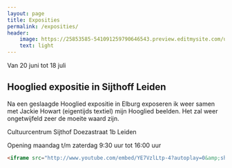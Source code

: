 ```yaml
---
layout: page
title: Exposities
permalink: /exposities/
header:
    image: https://25853585-541091259790646543.preview.editmysite.com/uploads/2/5/8/5/25853585/exposities-2_orig.jpg
    text: light
---
```


Van 20 juni tot 18 juli
## Hooglied expositie in Sijthoff Leiden

Na een geslaagde Hooglied expositie in Elburg exposeren ik weer samen met Jackie Howart (eigentijds textiel) mijn Hooglied beelden.
Het zal weer ongetwijfeld zeer de moeite waard zijn.

Cultuurcentrum Sijthof
Doezastraat 1b
Leiden

Opening maandag t/m zaterdag 9:30 uur tot 16:00 uur   

             

```html
<iframe src="http://www.youtube.com/embed/YE7VzlLtp-4?autoplay=0&amp;showinfo=0&amp;rel=0&amp;modestbranding=1&amp;playsinline=1" width="600" height="340" frameborder="0" allowfullscreen uk-responsive uk-video="automute: true"></iframe>
```
